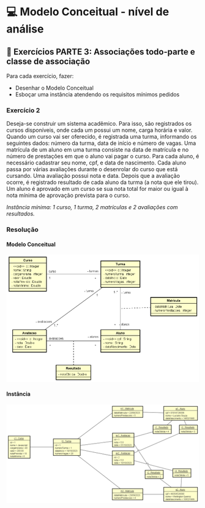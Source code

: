 # 💻 Modelo Conceitual - nível de análise

## 📝 Exercícios PARTE 3: Associações todo-parte e classe de associação
Para cada exercício, fazer:
- Desenhar o Modelo Conceitual
- Esboçar uma instância atendendo os requisitos mínimos pedidos

### Exercício 2

Deseja-se construir um sistema acadêmico. Para isso, são registrados os cursos disponíveis, onde cada um possui um nome, carga horária e valor. Quando um curso vai ser oferecido, é registrada uma turma, informando os seguintes dados: número da turma, data de início e número de vagas. Uma matrícula de um aluno em uma turma consiste na data de matrícula e no número de prestações em que o aluno vai pagar o curso. Para cada aluno, é necessário cadastrar seu nome, cpf, e data de nascimento. Cada aluno passa por várias avaliações durante o desenrolar do curso que está cursando. Uma avaliação possui nota e data. Depois que a avaliação ocorre, é registrado resultado de cada aluno da turma (a nota que ele tirou). Um aluno é aprovado em um curso se sua nota total for maior ou igual à nota mínima de aprovação prevista para o curso.

*Instância mínima: 1 curso, 1 turma, 2 matrículas e 2 avaliações com resultados.*

### Resolução

#### Modelo Conceitual

![exercicio2](exercicio2.png)

#### Instância
![exercicio2Instancia](exercicio2instancia.png)